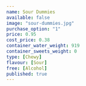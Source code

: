 ```yaml
---
name: Sour Dummies
available: false
image: "sour-dummies.jpg"
purchase_option: "1"
price: 0.95
cost_price: 0.38
container_water_weight: 919
container_sweets_weight: 0
type: [Chewy]
flavour: [Sour]
free: [Alcohol]
published: true
---
```

